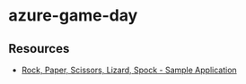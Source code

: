 # azure-game-day

## Resources
* [Rock, Paper, Scissors, Lizard, Spock - Sample Application](https://github.com/microsoft/RockPaperScissorsLizardSpock)
